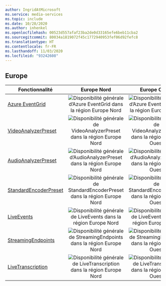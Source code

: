 ```yaml
---
author: IngridAtMicrosoft
ms.service: media-services
ms.topic: include
ms.date: 10/28/2020
ms.author: inhenkel
ms.openlocfilehash: 00523d557afaf23ba2de0d33165efe6beb11cba2
ms.sourcegitcommit: 80034a1819072f45c1772940953fef06d92fefc8
ms.translationtype: HT
ms.contentlocale: fr-FR
ms.lasthandoff: 11/03/2020
ms.locfileid: "93242608"
---
```

<!--Feature availability in region-->
## <a name="europe"></a>Europe

| Fonctionnalité | Europe Nord | Europe Ouest |
| --- | :---: | :---: |
| [Azure EventGrid](../reacting-to-media-services-events.md) |![Disponibilité générale d’Azure EventGrid dans la région Europe Nord](../media/azure-clouds-regions/ga.svg)  |![Disponibilité générale d’Azure EventGrid dans la région Europe Ouest](../media/azure-clouds-regions/ga.svg) |
| [VideoAnalyzerPreset](../analyzing-video-audio-files-concept.md) |![Disponibilité générale de VideoAnalyzerPreset dans la région Europe Nord](../media/azure-clouds-regions/ga.svg)  | ![Disponibilité générale de VideoAnalyzerPreset dans la région Europe Ouest](../media/azure-clouds-regions/ga.svg) |
| [AudioAnalyzerPreset](../analyzing-video-audio-files-concept.md) |![Disponibilité générale d’AudioAnalyzerPreset dans la région Europe Nord](../media/azure-clouds-regions/ga.svg)  | ![Disponibilité générale d’AudioAnalyzerPreset dans la région Europe Ouest](../media/azure-clouds-regions/ga.svg) |
| [StandardEncoderPreset](../encoding-concept.md) |![Disponibilité générale de StandardEncoderPreset dans la région Europe Nord](../media/azure-clouds-regions/ga.svg)  | ![Disponibilité générale de StandardEncoderPreset dans la région Europe Ouest](../media/azure-clouds-regions/ga.svg) |
| [LiveEvents](../live-streaming-overview.md) |![Disponibilité générale de LiveEvents dans la région Europe Nord](../media/azure-clouds-regions/ga.svg)  | ![Disponibilité générale de LiveEvents dans la région Europe Ouest](../media/azure-clouds-regions/ga.svg) |
| [StreamingEndpoints](../streaming-endpoint-concept.md) |![Disponibilité générale de StreamingEndpoints dans la région Europe Nord](../media/azure-clouds-regions/ga.svg) | ![Disponibilité générale de StreamingEndpoints dans la région Europe Ouest](../media/azure-clouds-regions/ga.svg) |
| [LiveTranscription](../live-transcription.md) |![Disponibilité générale de LiveTranscription dans la région Europe Nord](../media/azure-clouds-regions/ga.svg) |![Disponibilité générale de LiveTranscription dans la région Europe Ouest](../media/azure-clouds-regions/ga.svg) |
